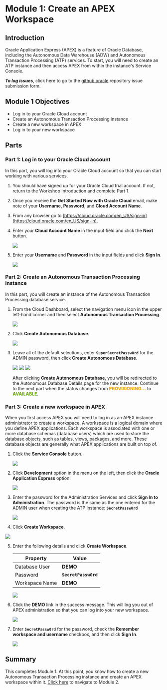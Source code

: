 # Module 1: Create an APEX Workspace

## Introduction

Oracle Application Express (APEX) is a feature of Oracle Database, including the Autonomous Data Warehouse (ADW) and Autonomous Transaction Processing (ATP) services. To start, you will need to create an ATP instance and then access APEX from within the instance's Service Console. 

***To log issues***, click here to go to the [github oracle](https://github.com/oracle/learning-library/issues/new) repository issue submission form.

## Module 1 Objectives

- Log in to your Oracle Cloud account
- Create an Autonomous Transaction Processing instance
- Create a new workspace in APEX
- Log in to your new workspace

## Parts

### **Part 1:** Log in to your Oracle Cloud account

In this part, you will log into your Oracle Cloud account so that you can start working with various services.

1. You should have signed up for your Oracle Cloud trial account. If not, return to the Workshop Introduction and complete Part 1.

2. Once you receive the **Get Started Now with Oracle Cloud** email, make note of your **Username**, **Password**, and **Cloud Account Name**.

3. From any browser go to [https://cloud.oracle.com/en_US/sign-in](https://cloud.oracle.com/en_US/sign-in).

4. Enter your **Cloud Account Name** in the input field and click the **Next** button.

   ![](images/1/enter-oracle-cloud-account-name.png)

5. Enter your **Username** and **Password** in the input fields and click **Sign In**.

   ![](images/1/enter-user-name-and-password.png)

### **Part 2:** Create an Autonomous Transaction Processing instance

In this part, you will create an instance of the Autonomous Transaction Processing database service.

1. From the Cloud Dashboard, select the navigation menu icon in the upper left-hand corner and then select **Autonomous Transaction Processing**.

   ![](images/1/select-atp-in-nav-menu.png)

2. Click **Create Autonomous Database**.

   ![](images/1/click-create-autonomous-database.png)

3. Leave all of the default selections, enter **`SuperSecretPassw0rd`** for the ADMIN password, then click **Create Autonomous Database**.

   ![](images/1/atp-settings-1.png)
   ![](images/1/atp-settings-2.png)
   ![](images/1/atp-settings-3.png)

   After clicking **Create Autonomous Database**, you will be redirected to the Autonomous Database Details page for the new instance. Continue to the next part when the status changes from <span style="color:#F5A701;font-weight:800">PROVISIONING...</span> to <span style="color:#76b417;font-weight:800">AVAILABLE</span>.

### **Part 3:** Create a new workspace in APEX

When you first access APEX you will need to log in as an APEX instance administrator to create a workspace. A workspace is a logical domain where you define APEX applications. Each workspace is associated with one or more database schemas (database users) which are used to store the database objects, such as tables, views, packages, and more. These database objects are generally what APEX applications are built on top of.

1. Click the **Service Console** button.

   ![](images/1/click-atp-service-console.png)

2. Click **Development** option in the menu on the left, then click the **Oracle Application Express** option.

   ![](images/1/click-application-express.png)

3. Enter the password for the Administration Services and click **Sign In to Administration**. The password is the same as the one entered for the ADMIN user when creating the ATP instance: **`SecretPassw0rd`**

   ![](images/1/log-in-as-admin.png)

4. Click **Create Workspace**.
  
  ![](images/1/welcome-create-workspace.png)

5. Enter the following details and click **Create Workspace**.

   | Property | Value |
   | --- | --- |
   | Database User | **DEMO** |
   | Password | **`SecretPassw0rd`** |
   | Workspace Name | **DEMO** |
  
   ![](images/1/create-workspace.png)

6. Click the **DEMO** link in the success message. This will log you out of APEX administration so that you can log into your new workspace. 
	
   ![](images/1/log-out-from-admin.png)

7. Enter **`SecretPassw0rd`** for the password, check the **Remember workspace and username** checkbox, and then click **Sign In**.

   ![](images/1/log-in-to-workspace.png)

## Summary

This completes Module 1. At this point, you know how to create a new Autonomous Transaction Processing instance and create an APEX workspace within it. [Click here](2-create-an-app-from-a-spreadsheet.md) to navigate to Module 2.